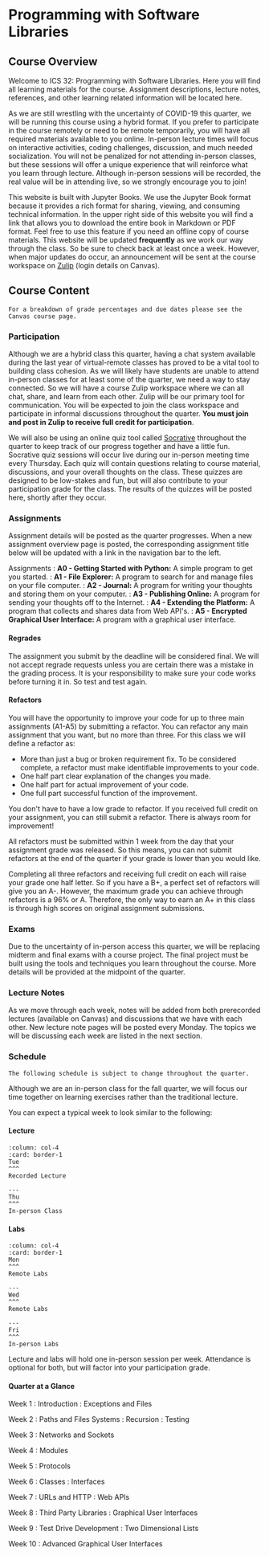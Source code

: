 Programming with Software Libraries
============================

## Course Overview

Welcome to ICS 32: Programming with Software Libraries. Here you will find all learning materials for the course. Assignment descriptions, lecture notes, references, and other learning related information will be located here. 

As we are still wrestling with the uncertainty of COVID-19 this quarter, we will be running this course using a hybrid format. If you prefer to participate in the course remotely or need to be remote temporarily, you will have all required materials available to you online. In-person lecture times will focus on interactive activities, coding challenges, discussion, and much needed socialization. You will not be penalized for not attending in-person classes, but these sessions will offer a unique experience that will reinforce what you learn through lecture. Although in-person sessions will be recorded, the real value will be in attending live, so we strongly encourage you to join! 

This website is built with Jupyter Books. We use the Jupyter Book format because it provides a rich format for sharing, viewing, and consuming technical information. In the upper right side of this website you will find a link that allows you to download the entire book in Markdown or PDF format. Feel free to use this feature if you need an offline copy of course materials. This website will be updated **frequently** as we work our way through the class. So be sure to check back at least once a week. However, when major updates do occur, an announcement will be sent at the course workspace on [Zulip](https://zulip.com/) (login details on Canvas).

## Course Content
```{note}
For a breakdown of grade percentages and due dates please see the Canvas course page.
```

### Participation

Although we are a hybrid class this quarter, having a chat system available during the last year of virtual-remote classes has proved to be a vital tool to building class cohesion. As we will likely have students are unable to attend in-person classes for at least some of the quarter, we need a way to stay connected. So we will have a course Zulip workspace where we can all chat, share, and learn from each other. Zulip will be our primary tool for communication. You will be expected to join the class workspace and participate in informal discussions throughout the quarter. **You must join and post in Zulip to receive full credit for participation**.

We will also be using an online quiz tool called [Socrative](https://www.socrative.com/) throughout the quarter to keep track of our progress together and have a little fun. Socrative quiz sessions will occur live during our in-person meeting time every Thursday. Each quiz will contain questions relating to course material, discussions, and your overall thoughts on the class. These quizzes are designed to be low-stakes and fun, but will also contribute to your participation grade for the class. The results of the quizzes will be posted here, shortly after they occur.


### Assignments 

Assignment details will be posted as the quarter progresses. When a new assignment overview page is posted, the corresponding assignment title below will be updated with a link in the navigation bar to the left.

Assignments
: __A0 - Getting Started with Python:__ A simple program to get you started.
: __A1 - File Explorer:__ A program to search for and manage files on your file computer.
: __A2 - Journal:__ A program for writing your thoughts and storing them on your computer.
: __A3 - Publishing Online:__ A program for sending your thoughts off to the Internet.
: __A4 - Extending the Platform:__ A program that collects and shares data from Web API's.
: __A5 - Encrypted Graphical User Interface:__ A program with a graphical user interface.

#### Regrades

The assignment you submit by the deadline will be considered final. We will not accept regrade requests unless you are certain there was a mistake in the grading process. It is your responsibility to make sure your code works before turning it in. So test and test again.

#### Refactors

You will have the opportunity to improve your code for up to three main assignments (A1-A5) by submitting a refactor. You can refactor any main assignment that you want, but no more than three. For this class we will define a refactor as:

* More than just a bug or broken requirement fix. To be considered complete, a refactor must make identifiable improvements to your code.
* One half part clear explanation of the changes you made.
* One half part for actual improvement of your code.
* One full part successful function of the improvement.

You don't have to have a low grade to refactor. If you received full credit on your assignment, you can still submit a refactor. There is always room for improvement!

All refactors must be submitted within 1 week from the day that your assignment grade was released. So this means, you can not submit refactors at the end of the quarter if your grade is lower than you would like.

Completing all three refactors and receiving full credit on each will raise your grade one half letter. So if you have a B+, a perfect set of refactors will give you an A-. However, the maximum grade you can achieve through refactors is a 96% or A. Therefore, the only way to earn an A+ in this class is through high scores on original assignment submissions.

### Exams

Due to the uncertainty of in-person access this quarter, we will be replacing midterm and final exams with a course project. The final project must be built using the tools and techniques you learn throughout the course. More details will be provided at the midpoint of the quarter.


### Lecture Notes

As we move through each week, notes will be added from both prerecorded lectures (available on Canvas) and discussions that we have with each other. New lecture note pages will be posted every Monday. The topics we will be discussing each week are listed in the next section. 

### Schedule
```{note}
The following schedule is subject to change throughout the quarter.
```

Although we are an in-person class for the fall quarter, we will focus our time together on learning exercises rather than the traditional lecture.

You can expect a typical week to look similar to the following:

#### Lecture
````{panels}
:column: col-4
:card: border-1
Tue
^^^
Recorded Lecture

---
Thu
^^^
In-person Class

````

#### Labs
````{panels}
:column: col-4
:card: border-1
Mon
^^^
Remote Labs

---
Wed
^^^
Remote Labs

---
Fri
^^^
In-person Labs
````

Lecture and labs will hold one in-person session per week. Attendance is optional for both, but will factor into your participation grade. 

#### Quarter at a Glance

Week 1
: Introduction
: Exceptions and Files

Week 2
: Paths and Files Systems
: Recursion
: Testing

Week 3
: Networks and Sockets

Week 4
: Modules

Week 5
: Protocols

Week 6
: Classes
: Interfaces

Week 7
: URLs and HTTP
: Web APIs

Week 8
: Third Party Libraries
: Graphical User Interfaces

Week 9
: Test Drive Development
: Two Dimensional Lists

Week 10
: Advanced Graphical User Interfaces
